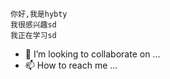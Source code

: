     你好,我是hybty
    我很感兴趣sd
    我正在学习sd
   - 💞️ I’m looking to collaborate on ...
  - 📫 How to reach me ...

<!---
Hybty/Hybty是一个特殊的椭圆数字机存储库,因为它的"可读性"(这个文件)出现在你的GUUUB配置文件上。
您可以点击预览链接查看您的更改。
--->
